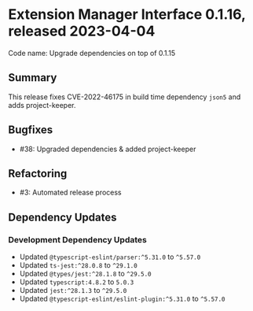 # Extension Manager Interface 0.1.16, released 2023-04-04

Code name: Upgrade dependencies on top of 0.1.15

## Summary

This release fixes CVE-2022-46175 in build time dependency `json5` and adds project-keeper.

## Bugfixes

* #38: Upgraded dependencies & added project-keeper

## Refactoring

* #3: Automated release process

## Dependency Updates

### Development Dependency Updates

* Updated `@typescript-eslint/parser:^5.31.0` to `^5.57.0`
* Updated `ts-jest:^28.0.8` to `^29.1.0`
* Updated `@types/jest:^28.1.8` to `^29.5.0`
* Updated `typescript:4.8.2` to `5.0.3`
* Updated `jest:^28.1.3` to `^29.5.0`
* Updated `@typescript-eslint/eslint-plugin:^5.31.0` to `^5.57.0`
